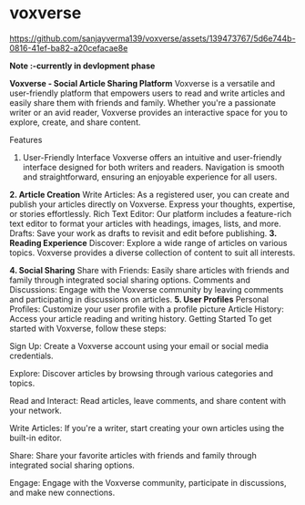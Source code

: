 # voxverse



https://github.com/sanjayverma139/voxverse/assets/139473767/5d6e744b-0816-41ef-ba82-a20cefacae8e


 **Note :-currently in devlopment phase**

**Voxverse - Social Article Sharing Platform**
Voxverse is a versatile and user-friendly platform that empowers users to read and write articles and easily share them with friends and family. Whether you're a passionate writer or an avid reader, Voxverse provides an interactive space for you to explore, create, and share content.

Features
1. User-Friendly Interface
Voxverse offers an intuitive and user-friendly interface designed for both writers and readers. Navigation is smooth and straightforward, ensuring an enjoyable experience for all users.

**2. Article Creation**
Write Articles: As a registered user, you can create and publish your articles directly on Voxverse. Express your thoughts, expertise, or stories effortlessly.
Rich Text Editor: Our platform includes a feature-rich text editor to format your articles with headings, images, lists, and more.
Drafts: Save your work as drafts to revisit and edit before publishing.
**3. Reading Experience**
Discover: Explore a wide range of articles on various topics. Voxverse provides a diverse collection of content to suit all interests.

**4. Social Sharing**
Share with Friends: Easily share articles with friends and family through integrated social sharing options.
Comments and Discussions: Engage with the Voxverse community by leaving comments and participating in discussions on articles.
**5. User Profiles**
Personal Profiles: Customize your user profile with a profile picture 
Article History: Access your article reading and writing history.
Getting Started
To get started with Voxverse, follow these steps:

Sign Up: Create a Voxverse account using your email or social media credentials.

Explore: Discover articles by browsing through various categories and topics.

Read and Interact: Read articles, leave comments, and share content with your network.

Write Articles: If you're a writer, start creating your own articles using the built-in editor.

Share: Share your favorite articles with friends and family through integrated social sharing options.

Engage: Engage with the Voxverse community, participate in discussions, and make new connections.



